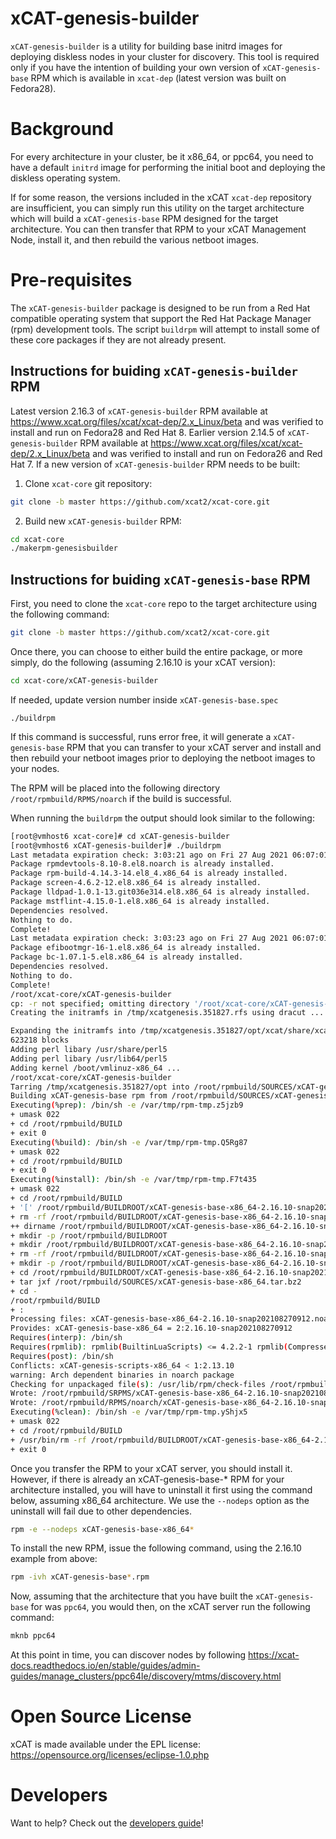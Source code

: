 # xCAT-genesis-builder

`xCAT-genesis-builder` is a utility for building base initrd images for deploying diskless nodes in your cluster for discovery. This tool is required only if you have the intention of building your own version of `xCAT-genesis-base` RPM which is available in `xcat-dep` (latest version was built on Fedora28).

# Background

For every architecture in your cluster, be it x86_64, or ppc64, you need to have a default
`initrd` image for performing the initial boot and deploying the diskless operating system.

If for some reason, the versions included in the xCAT `xcat-dep` repository are insufficient, you can simply
run this utility on the target architecture which will build a `xCAT-genesis-base` RPM designed for the target
architecture.  You can then transfer that RPM to your xCAT Management Node, install it, and then rebuild
the various netboot images.

# Pre-requisites

The `xCAT-genesis-builder` package is designed to be run from a Red Hat compatible operating system
that support the Red Hat Package Manager (rpm) development tools.  The script `buildrpm` will
attempt to install some of these core packages if they are not already present.

## Instructions for buiding `xCAT-genesis-builder` RPM
Latest version 2.16.3 of `xCAT-genesis-builder` RPM available at https://www.xcat.org/files/xcat/xcat-dep/2.x_Linux/beta and was verified to install and run on Fedora28 and Red Hat 8. Earlier version 2.14.5 of `xCAT-genesis-builder` RPM available at https://www.xcat.org/files/xcat/xcat-dep/2.x_Linux/beta and was verified to install and run on Fedora26 and Red Hat 7.
If a new version of `xCAT-genesis-builder` RPM needs to be built:

1. Clone `xcat-core` git repository:

```sh
git clone -b master https://github.com/xcat2/xcat-core.git
```

2. Build new `xCAT-genesis-builder` RPM:

```sh
cd xcat-core
./makerpm-genesisbuilder
```

## Instructions for buiding `xCAT-genesis-base` RPM

First, you need to clone the `xcat-core` repo to the target architecture using the following command:

```sh
git clone -b master https://github.com/xcat2/xcat-core.git
```

Once there, you can choose to either build the entire package, or more simply, 
do the following (assuming 2.16.10 is your xCAT version):

```sh
cd xcat-core/xCAT-genesis-builder
```

If needed, update version number inside `xCAT-genesis-base.spec`

```
./buildrpm
```

If this command is successful, runs error free, it will generate a `xCAT-genesis-base` RPM that you can transfer
to your xCAT server and install and then rebuild your netboot images prior to deploying
the netboot images to your nodes.

The RPM will be placed into the following directory `/root/rpmbuild/RPMS/noarch` if the build is successful.

When running the `buildrpm` the output should look similar to the following:

```sh
[root@vmhost6 xcat-core]# cd xCAT-genesis-builder
[root@vmhost6 xCAT-genesis-builder]# ./buildrpm
Last metadata expiration check: 3:03:21 ago on Fri 27 Aug 2021 06:07:01 AM EDT.
Package rpmdevtools-8.10-8.el8.noarch is already installed.
Package rpm-build-4.14.3-14.el8_4.x86_64 is already installed.
Package screen-4.6.2-12.el8.x86_64 is already installed.
Package lldpad-1.0.1-13.git036e314.el8.x86_64 is already installed.
Package mstflint-4.15.0-1.el8.x86_64 is already installed.
Dependencies resolved.
Nothing to do.
Complete!
Last metadata expiration check: 3:03:23 ago on Fri 27 Aug 2021 06:07:01 AM EDT.
Package efibootmgr-16-1.el8.x86_64 is already installed.
Package bc-1.07.1-5.el8.x86_64 is already installed.
Dependencies resolved.
Nothing to do.
Complete!
/root/xcat-core/xCAT-genesis-builder
cp: -r not specified; omitting directory '/root/xcat-core/xCAT-genesis-builder/debian'
Creating the initramfs in /tmp/xcatgenesis.351827.rfs using dracut ...

Expanding the initramfs into /tmp/xcatgenesis.351827/opt/xcat/share/xcat/netboot/genesis/x86_64/fs ...
623218 blocks
Adding perl libary /usr/share/perl5
Adding perl libary /usr/lib64/perl5
Adding kernel /boot/vmlinuz-x86_64 ...
/root/xcat-core/xCAT-genesis-builder
Tarring /tmp/xcatgenesis.351827/opt into /root/rpmbuild/SOURCES/xCAT-genesis-base-x86_64.tar.bz2 ...
Building xCAT-genesis-base rpm from /root/rpmbuild/SOURCES/xCAT-genesis-base-x86_64.tar.bz2 and /root/xcat-core/xCAT-genesis-builder/xCAT-genesis-base.spec ...
Executing(%prep): /bin/sh -e /var/tmp/rpm-tmp.z5jzb9
+ umask 022
+ cd /root/rpmbuild/BUILD
+ exit 0
Executing(%build): /bin/sh -e /var/tmp/rpm-tmp.Q5Rg87
+ umask 022
+ cd /root/rpmbuild/BUILD
+ exit 0
Executing(%install): /bin/sh -e /var/tmp/rpm-tmp.F7t435
+ umask 022
+ cd /root/rpmbuild/BUILD
+ '[' /root/rpmbuild/BUILDROOT/xCAT-genesis-base-x86_64-2.16.10-snap202108270912.x86_64 '!=' / ']'
+ rm -rf /root/rpmbuild/BUILDROOT/xCAT-genesis-base-x86_64-2.16.10-snap202108270912.x86_64
++ dirname /root/rpmbuild/BUILDROOT/xCAT-genesis-base-x86_64-2.16.10-snap202108270912.x86_64
+ mkdir -p /root/rpmbuild/BUILDROOT
+ mkdir /root/rpmbuild/BUILDROOT/xCAT-genesis-base-x86_64-2.16.10-snap202108270912.x86_64
+ rm -rf /root/rpmbuild/BUILDROOT/xCAT-genesis-base-x86_64-2.16.10-snap202108270912.x86_64
+ mkdir -p /root/rpmbuild/BUILDROOT/xCAT-genesis-base-x86_64-2.16.10-snap202108270912.x86_64
+ cd /root/rpmbuild/BUILDROOT/xCAT-genesis-base-x86_64-2.16.10-snap202108270912.x86_64
+ tar jxf /root/rpmbuild/SOURCES/xCAT-genesis-base-x86_64.tar.bz2
+ cd -
/root/rpmbuild/BUILD
+ :
Processing files: xCAT-genesis-base-x86_64-2.16.10-snap202108270912.noarch
Provides: xCAT-genesis-base-x86_64 = 2:2.16.10-snap202108270912
Requires(interp): /bin/sh
Requires(rpmlib): rpmlib(BuiltinLuaScripts) <= 4.2.2-1 rpmlib(CompressedFileNames) <= 3.0.4-1 rpmlib(FileDigests) <= 4.6.0-1 rpmlib(PartialHardlinkSets) <= 4.0.4-1 rpmlib(PayloadFilesHavePrefix) <= 4.0-1
Requires(post): /bin/sh
Conflicts: xCAT-genesis-scripts-x86_64 < 1:2.13.10
warning: Arch dependent binaries in noarch package
Checking for unpackaged file(s): /usr/lib/rpm/check-files /root/rpmbuild/BUILDROOT/xCAT-genesis-base-x86_64-2.16.10-snap202108270912.x86_64
Wrote: /root/rpmbuild/SRPMS/xCAT-genesis-base-x86_64-2.16.10-snap202108270912.src.rpm
Wrote: /root/rpmbuild/RPMS/noarch/xCAT-genesis-base-x86_64-2.16.10-snap202108270912.noarch.rpm
Executing(%clean): /bin/sh -e /var/tmp/rpm-tmp.yShjx5
+ umask 022
+ cd /root/rpmbuild/BUILD
+ /usr/bin/rm -rf /root/rpmbuild/BUILDROOT/xCAT-genesis-base-x86_64-2.16.10-snap202108270912.x86_64
+ exit 0
```

Once you transfer the RPM to your xCAT server, you should install it.  However, if there is
already an xCAT-genesis-base-* RPM for your architecture installed, you will have to uninstall
it first using the command below, assuming x86_64 architecture.  We use the 
`--nodeps` option as the uninstall will fail due to other dependencies.

```sh
rpm -e --nodeps xCAT-genesis-base-x86_64*
```

To install the new RPM, issue the following command, using the 2.16.10 example from above:

```sh
rpm -ivh xCAT-genesis-base*.rpm
```

Now, assuming that the architecture that you have built the `xCAT-genesis-base` for was `ppc64`,
you would then, on the xCAT server run the following command:

```sh
mknb ppc64
```

At this point in time, you can discover nodes by following https://xcat-docs.readthedocs.io/en/stable/guides/admin-guides/manage_clusters/ppc64le/discovery/mtms/discovery.html

# Open Source License

xCAT is made available under the EPL license: https://opensource.org/licenses/eclipse-1.0.php

# Developers

Want to help? Check out the [developers guide](http://xcat-docs.readthedocs.io/en/latest/developers)!

